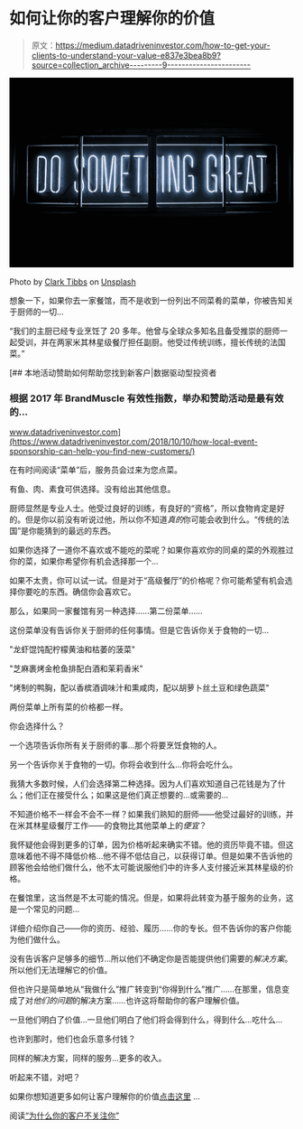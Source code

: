 # 如何让你的客户理解你的价值

> 原文：<https://medium.datadriveninvestor.com/how-to-get-your-clients-to-understand-your-value-e837e3bea8b9?source=collection_archive---------9----------------------->

![](img/1f7799834966f5282a8e8f70f2c48974.png)

Photo by [Clark Tibbs](https://unsplash.com/@clarktibbs?utm_source=medium&utm_medium=referral) on [Unsplash](https://unsplash.com?utm_source=medium&utm_medium=referral)

想象一下，如果你去一家餐馆，而不是收到一份列出不同菜肴的菜单，你被告知关于厨师的一切…

“我们的主厨已经专业烹饪了 20 多年。他曾与全球众多知名且备受推崇的厨师一起受训，并在两家米其林星级餐厅担任副厨。他受过传统训练，擅长传统的法国菜。”

[](https://www.datadriveninvestor.com/2018/10/10/how-local-event-sponsorship-can-help-you-find-new-customers/) [## 本地活动赞助如何帮助您找到新客户|数据驱动型投资者

### 根据 2017 年 BrandMuscle 有效性指数，举办和赞助活动是最有效的…

www.datadriveninvestor.com](https://www.datadriveninvestor.com/2018/10/10/how-local-event-sponsorship-can-help-you-find-new-customers/) 

在有时间阅读“菜单”后，服务员会过来为您点菜。

有鱼、肉、素食可供选择。没有给出其他信息。

厨师显然是专业人士。他受过良好的训练，有良好的“资格”，所以食物肯定是好的。但是你以前没有听说过他，所以你不知道*真的*你可能会收到什么。“传统的法国”是你能猜到的最远的东西。

如果你选择了一道你不喜欢或不能吃的菜呢？如果你喜欢你的同桌的菜的外观胜过你的菜，如果你希望你有机会选择那一个…

如果不太贵，你可以试一试。但是对于“高级餐厅”的价格呢？你可能希望有机会选择你要吃的东西。确信你会喜欢它。

那么，如果同一家餐馆有另一种选择……第二份菜单……

这份菜单没有告诉你关于厨师的任何事情。但是它告诉你关于食物的一切…

"龙虾馄饨配柠檬黄油和枯萎的菠菜"

"芝麻裹烤金枪鱼排配白酒和茉莉香米"

"烤制的鸭胸，配以香槟酒调味汁和熏咸肉，配以胡萝卜丝土豆和绿色蔬菜"

两份菜单上所有菜的价格都一样。

你会选择什么？

一个选项告诉你所有关于厨师的事…那个将要烹饪食物的人。

另一个告诉你关于食物的一切。你将会收到什么…你将会吃什么。

我猜大多数时候，人们会选择第二种选择。因为人们喜欢知道自己花钱是为了什么；他们正在接受什么；如果这是他们真正想要的…或需要的…

不知道价格不一样会不会不一样？如果我们熟知的厨师——他受过最好的训练，并在米其林星级餐厅工作——的食物比其他菜单上的*便宜*？

我怀疑他会得到更多的订单，因为价格听起来确实不错。他的资历毕竟不错。但这意味着他不得不降低价格…他不得不低估自己，以获得订单。但是如果不告诉他的顾客他会给他们做什么，他不太可能说服他们中的许多人支付接近米其林星级的价格。

在餐馆里，这当然是不太可能的情况。但是，如果将此转变为基于服务的业务，这是一个常见的问题…

详细介绍你自己——你的资历、经验、履历……你的专长。但不告诉你的客户你能为他们做什么。

没有告诉客户足够多的细节…所以他们不确定你是否能提供他们需要的*解决方案*。所以他们无法理解它的价值。

但也许只是简单地从“我做什么”推广转变到“你得到什么”推广……在那里，信息变成了对*他们的问题*的解决方案……也许这将帮助你的客户理解价值。

一旦他们明白了价值…一旦他们明白了他们将会得到什么，得到什么…吃什么…

也许到那时，他们也会乐意多付钱？

同样的解决方案，同样的服务…更多的收入。

听起来不错，对吧？

如果你想知道更多如何让客户理解你的价值[点击这里](https://the3fs.com/trojan-program/) …

阅读[“为什么你的客户不关注你”](https://strategicmentors.co.uk/why-your-audience-arent-focused-on-you/)